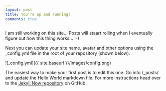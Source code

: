 ```yaml
---
layout: post
title: You're up and running!
comments: true
---
```


I am still working on this site... 
Posts will staart rolling when I eventually figure out how this thing works... :-)

Next you can update your site name, avatar and other options using the _config.yml file in the root of your repository (shown below).

![_config.yml]({{ site.baseurl }}/images/config.png)

The easiest way to make your first post is to edit this one. Go into /_posts/ and update the Hello World markdown file. For more instructions head over to the [Jekyll Now repository](https://github.com/barryclark/jekyll-now) on GitHub.